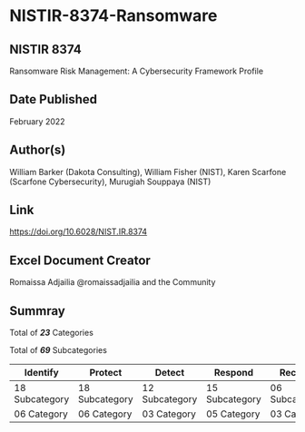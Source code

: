 # NISTIR-8374-Ransomware

## NISTIR 8374
Ransomware Risk Management: A Cybersecurity Framework Profile
## Date Published
February 2022

## Author(s)
William Barker (Dakota Consulting), William Fisher (NIST), Karen Scarfone (Scarfone Cybersecurity), Murugiah Souppaya (NIST)

## Link 

 https://doi.org/10.6028/NIST.IR.8374

## Excel Document Creator				

Romaissa Adjailia @romaissadjailia and the Community

## Summray
				
Total of  ***23*** Categories	

Total of  ***69*** Subcategories	

				
|Identify	|Protect	|Detect	|Respond	|Recover|
|---------|--------|-------|--------|-------|
|18 Subcategory	|18 Subcategory|	12 Subcategory|	15 Subcategory|	06 Subcategory|
|06 Category|06 Category |03 Category |05 Category | 03 Category|


 
